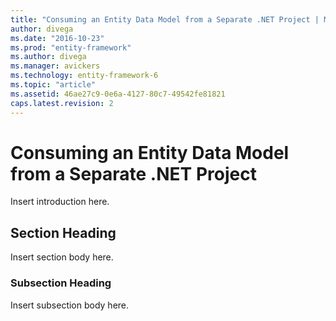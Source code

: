 ```yaml
---
title: "Consuming an Entity Data Model from a Separate .NET Project | Microsoft Docs"
author: divega
ms.date: "2016-10-23"
ms.prod: "entity-framework"
ms.author: divega
ms.manager: avickers
ms.technology: entity-framework-6
ms.topic: "article"
ms.assetid: 46ae27c9-0e6a-4127-80c7-49542fe81821
caps.latest.revision: 2
---
```

# Consuming an Entity Data Model from a Separate .NET Project
Insert introduction here.  
  
## Section Heading  
 Insert section body here.  
  
### Subsection Heading  
 Insert subsection body here.